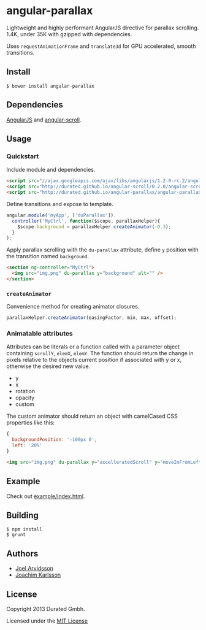 angular-parallax
==============

Lightweight and highly performant AngularJS directive for parallax scrolling. 1.4K, under 35K with gzipped with dependencies.

Uses `requestAnimationFrame` and `translate3d` for GPU accelerated, smooth transitions.

Install
-------

    $ bower install angular-parallax

Dependencies
------------
[AngularJS](https://github.com/angular/angular.js) and [angular-scroll](https://github.com/durated/angular-scroll).

Usage
-----

### Quickstart

Include module and dependencies.
```html
<script src="//ajax.googleapis.com/ajax/libs/angularjs/1.2.0-rc.2/angular.min.js"></script>
<script src="http://durated.github.io/angular-scroll/0.2.0/angular-scroll.min.js"></script>
<script src="http://durated.github.io/angular-parallax/angular-parallax.min.js"></script>
```

Define transitions and expose to template.
```js
angular.module('myApp', ['duParallax']).
  controller('MyCtrl', function($scope, parallaxHelper){
    $scope.background = parallaxHelper.createAnimator(-0.3);
  }
);
```

Apply parallax scrolling with the `du-parallax` attribute, define `y` position with the transition named `background`.
```html
<section ng-controller="MyCtrl">
  <img src="img.png" du-parallax y="background" alt="" />
</section>
```

### `createAnimator`
Convenience method for creating animator closures.

```js
parallaxHelper.createAnimator(easingFactor, min, max, offset);
```

### Animatable attributes

Attributes can be literals or a function called with a parameter object containing `scrollY`, `elemX`, `elemY`. The function should return the change in pixels relative to the objects current position if associated with y or x, otherwise the desired new value. 

* y
* x
* rotation
* opacity
* custom

The custom animator should return an object with camelCased CSS properties like this:

```js
{
  backgroundPosition: '-100px 0',
  left: '20%'
}
```

```html
<img src="img.png" du-parallax y="accelleratedScroll" y="moveInFromLeft" opacity="fadeIn" rotation="'35deg'" alt="" />
```


Example
-------

Check out [example/index.html](https://github.com/durated/angular-parallax/blob/master/example/index.html).

Building
--------

    $ npm install
    $ grunt

Authors
-------

* [Joel Arvidsson](https://github.com/oblador)
* [Joachim Karlsson](https://github.com/fisshy)

License
--------
Copyright 2013 Durated Gmbh.

Licensed under the [MIT License](http://opensource.org/licenses/MIT)
